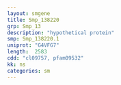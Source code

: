 ```yaml
---
layout: smgene
title: Smp_138220
grp: Smp_13
description: "hypothetical protein"
smp: Smp_138220.1
uniprot: "G4VFG7"
length:  2583
cdd: "cl09757, pfam09532"
kk: ns
categories: sm
---
```

